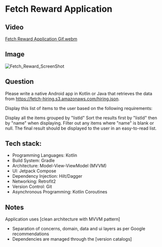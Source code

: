 

# Fetch Reward Application

## Video
[Fetch Reward Application Gif.webm](https://github.com/user-attachments/assets/f66c6c97-ddc8-49bb-8703-a1c02456c078)

## Image
![Fetch_Reward_ScreenShot](https://github.com/user-attachments/assets/396e5b29-492d-4a72-a1d8-77fa4e859cc9)

## Question 

Please write a native Android app in Kotlin or Java that retrieves the data from https://fetch-hiring.s3.amazonaws.com/hiring.json.

Display this list of items to the user based on the following requirements:

Display all the items grouped by "listId"
Sort the results first by "listId" then by "name" when displaying.
Filter out any items where "name" is blank or null.
The final result should be displayed to the user in an easy-to-read list.

## Tech stack:

- Programming Languages: Kotlin
- Build System: Gradle
- Architecture: Model-View-ViewModel (MVVM)
- UI: Jetpack Compose
- Dependency Injection: Hilt/Dagger
- Networking: Retrofit2
- Version Control: Git
- Asynchronous Programming: Kotlin Coroutines


## Notes
Application uses [clean architecture with MVVM pattern]
- Separation of concerns, domain, data and ui layers as per Google recommendations
- Dependencies are managed through the [version catalogs]
